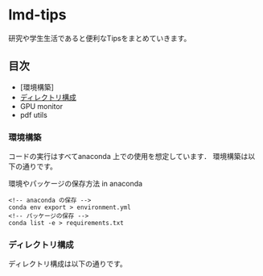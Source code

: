 # lmd-tips
研究や学生生活であると便利なTipsをまとめていきます。

## 目次
- [環境構築]
- [ディレクトリ構成](#ディレクトリ構成)
- GPU monitor
- pdf utils

### 環境構築
コードの実行はすべてanaconda 上での使用を想定しています．
環境構築は以下の通りです。


環境やパッケージの保存方法
in anaconda
```
<!-- anaconda の保存 -->
conda env export > environment.yml
<!-- パッケージの保存 -->
conda list -e > requirements.txt
```

### ディレクトリ構成

ディレクトリ構成は以下の通りです。

